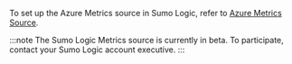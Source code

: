 To set up the Azure Metrics source in Sumo Logic, refer to [Azure Metrics Source](/docs/send-data/hosted-collectors/microsoft-source/azure-metrics-source).

:::note
The Sumo Logic Metrics source is currently in beta. To participate, contact your Sumo Logic account executive.
:::
